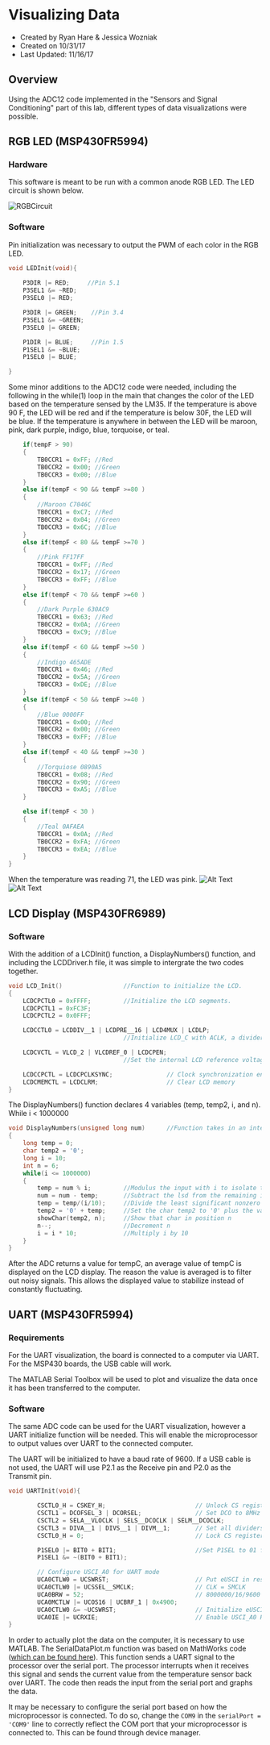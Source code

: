 # Visualizing Data
* Created by Ryan Hare & Jessica Wozniak
* Created on 10/31/17
* Last Updated: 11/16/17

## Overview 
Using the ADC12 code implemented in the "Sensors and Signal Conditioning" part of this lab, different types of data visualizations were possible.
## RGB LED (MSP430FR5994)

### Hardware
This software is meant to be run with a common anode RGB LED. The LED circuit is shown below.

![RGBCircuit](https://raw.githubusercontent.com/RU09342/lab-5-sensing-the-world-around-you-sensor-squad/master/Visualizing%20Data/Assets/LEDCircuit.png.png)

### Software
Pin initialization was necessary to output the PWM of each color in the RGB LED.
```C
void LEDInit(void){
  
    P3DIR |= RED;     //Pin 5.1
    P3SEL1 &= ~RED;
    P3SEL0 |= RED;

    P3DIR |= GREEN;    //Pin 3.4
    P3SEL1 &= ~GREEN;
    P3SEL0 |= GREEN;

    P1DIR |= BLUE;     //Pin 1.5
    P1SEL1 &= ~BLUE;
    P1SEL0 |= BLUE;

}
```
Some minor additions to the ADC12 code were needed, including the following in the while(1) loop in the main that changes the color of 
the LED based on the temperature sensed by the LM35. If the temperature is above 90 F, the LED will be red and if the temperature is below 30F,
 the LED will be blue. If the temperature is anywhere in between the LED will be maroon, pink, dark purple, indigo, blue, torquoise, or teal. 
```C
    if(tempF > 90)
    {
        TB0CCR1 = 0xFF; //Red
        TB0CCR2 = 0x00; //Green
        TB0CCR3 = 0x00; //Blue
    }
    else if(tempF < 90 && tempF >=80 )
    {
        //Maroon C7046C
        TB0CCR1 = 0xC7; //Red
        TB0CCR2 = 0x04; //Green
        TB0CCR3 = 0x6C; //Blue
    }
    else if(tempF < 80 && tempF >=70 )
    {
        //Pink FF17FF
        TB0CCR1 = 0xFF; //Red
        TB0CCR2 = 0x17; //Green
        TB0CCR3 = 0xFF; //Blue
    }
    else if(tempF < 70 && tempF >=60 )
    {
        //Dark Purple 630AC9
        TB0CCR1 = 0x63; //Red
        TB0CCR2 = 0x0A; //Green
        TB0CCR3 = 0xC9; //Blue
    }
    else if(tempF < 60 && tempF >=50 )
    {
        //Indigo 465ADE
        TB0CCR1 = 0x46; //Red
        TB0CCR2 = 0x5A; //Green
        TB0CCR3 = 0xDE; //Blue
    }
    else if(tempF < 50 && tempF >=40 )
    {
        //Blue 0000FF
        TB0CCR1 = 0x00; //Red
        TB0CCR2 = 0x00; //Green
        TB0CCR3 = 0xFF; //Blue
    }
    else if(tempF < 40 && tempF >=30 )
    {
        //Torquiose 0890A5
        TB0CCR1 = 0x08; //Red
        TB0CCR2 = 0x90; //Green
        TB0CCR3 = 0xA5; //Blue
    }

    else if(tempF < 30 )
    {
        //Teal 0AFAEA
        TB0CCR1 = 0x0A; //Red
        TB0CCR2 = 0xFA; //Green
        TB0CCR3 = 0xEA; //Blue
    }
}
```
When the temperature was reading 71, the LED was pink. 
![Alt Text](https://github.com/RU09342/lab-5-sensing-the-world-around-you-sensor-squad/blob/master/Photos/Expressions_TempSense.PNG)
![Alt Text](https://github.com/RU09342/lab-5-sensing-the-world-around-you-sensor-squad/blob/master/Photos/Pink%20LED.jpg)
## LCD Display (MSP430FR6989)
### Software
With the addition of a LCDInit() function, a DisplayNumbers() function, and including the LCDDriver.h file, it was simple to intergrate the two codes 
together. 
```C
void LCD_Init()                 //Function to initialize the LCD.
{
    LCDCPCTL0 = 0xFFFF;         //Initialize the LCD segments.
    LCDCPCTL1 = 0xFC3F;
    LCDCPCTL2 = 0x0FFF;

    LCDCCTL0 = LCDDIV__1 | LCDPRE__16 | LCD4MUX | LCDLP;
                                //Initialize LCD_C with ACLK, a divider of 1, a pre-divider of 16, and a 4-pin MUX.

    LCDCVCTL = VLCD_2 | VLCDREF_0 | LCDCPEN;
                                //Set the internal LCD reference voltage. Select internal reference and enable charge pump.

    LCDCCPCTL = LCDCPCLKSYNC;               // Clock synchronization enable
    LCDCMEMCTL = LCDCLRM;                   // Clear LCD memory
}
```
The DisplayNumbers() function declares 4 variables (temp, temp2, i, and n). While i < 1000000 
```C
void DisplayNumbers(unsigned long num)      //Function takes in an integer of up to 6 characters and displays it on the LCD.
{
    long temp = 0;
    char temp2 = '0';
    long i = 10;
    int n = 6;
    while(i <= 1000000)
    {
        temp = num % i;         //Modulus the input with i to isolate the least significant nonzero digit
        num = num - temp;       //Subtract the lsd from the remaining input number
        temp = temp/(i/10);     //Divide the least significant nonzero digit by i/10 to remove all the zeroes
        temp2 = '0' + temp;     //Set the char temp2 to '0' plus the value of temp, which sets it to the char that represents the number in temp
        showChar(temp2, n);     //Show that char in position n
        n--;                    //Decrement n
        i = i * 10;             //Multiply i by 10
    }
}
```
After the ADC returns a value for tempC, an average value of tempC is displayed on the LCD display. The reason the value is averaged is to filter out noisy signals. This allows the displayed value to stabilize instead of constantly fluctuating. 

## UART (MSP430FR5994)
### Requirements
For the UART visualization, the board is connected to a computer via UART. For the MSP430 boards, the USB cable will work.

The MATLAB Serial Toolbox will be used to plot and visualize the data once it has been transferred to the computer.
### Software
The same ADC code can be used for the UART visualization, however a UART initialize function will be needed. This will enable the microprocessor to output values over UART to the connected computer.

The UART will be initialized to have a baud rate of 9600. If a USB cable is not used, the UART will use P2.1 as the Receive pin and P2.0 as the Transmit pin.
```C
void UARTInit(void){

        CSCTL0_H = CSKEY_H;                         // Unlock CS registers
        CSCTL1 = DCOFSEL_3 | DCORSEL;               // Set DCO to 8MHz
        CSCTL2 = SELA__VLOCLK | SELS__DCOCLK | SELM__DCOCLK;
        CSCTL3 = DIVA__1 | DIVS__1 | DIVM__1;       // Set all dividers
        CSCTL0_H = 0;                               // Lock CS registers

        P1SEL0 |= BIT0 + BIT1;						//Set P1SEL to 01 for p1.6 and p1.7
        P1SEL1 &= ~(BIT0 + BIT1);

        // Configure USCI_A0 for UART mode
        UCA0CTLW0 = UCSWRST;                        // Put eUSCI in reset
        UCA0CTLW0 |= UCSSEL__SMCLK;                 // CLK = SMCLK
        UCA0BRW = 52;                               // 8000000/16/9600
        UCA0MCTLW |= UCOS16 | UCBRF_1 | 0x4900;
        UCA0CTLW0 &= ~UCSWRST;                      // Initialize eUSCI
        UCA0IE |= UCRXIE;                           // Enable USCI_A0 RX interrupt
}
```
In order to actually plot the data on the computer, it is necessary to use MATLAB. The SerialDataPlot.m function was based on MathWorks code ([which can be found here](https://www.mathworks.com/matlabcentral/fileexchange/25519-collect-and-plot-data-from-an-instrument-in-real-time)). This function sends a UART signal to the processor over the serial port. The processor interrupts when it receives this signal and sends the current value from the temperature sensor back over UART. The code then reads the input from the serial port and graphs the data.

It may be necessary to configure the serial port based on how the microprocessor is connected. To do so, change the `COM9` in the `serialPort = 'COM9'` line to correctly reflect the COM port that your microprocessor is connected to. This can be found through device manager.
